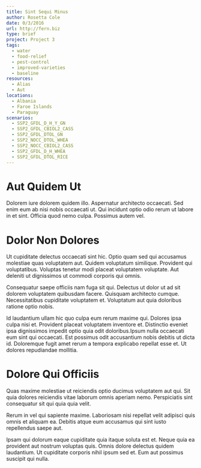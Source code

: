 ```yaml
---
title: Sint Sequi Minus
author: Rosetta Cole
date: 0/3/2016
url: http://fern.biz
type: brief
project: Project 3
tags:
  - water
  - food-relief
  - pest-control
  - improved-varieties
  - baseline
resources:
  - Alias
  - Aut
locations:
  - Albania
  - Faroe Islands
  - Paraguay
scenarios:
  - SSP2_GFDL_D_H_Y_GN
  - SSP2_GFDL_CBIOL2_CASS
  - SSP2_GFDL_DTOL_GN
  - SSP2_NOCC_DTOL_WHEA
  - SSP2_NOCC_CBIOL2_CASS
  - SSP2_GFDL_D_H_WHEA
  - SSP2_GFDL_DTOL_RICE
---
```


# Aut Quidem Ut
Dolorem iure dolorem quidem illo. Aspernatur architecto occaecati. Sed enim eum ab nisi nobis occaecati ut. Qui incidunt optio odio rerum ut labore in et sint. Officia quod nemo culpa. Possimus autem vel.

# Dolor Non Dolores
Ut cupiditate delectus occaecati sint hic. Optio quam sed qui accusamus molestiae quas voluptatem aut. Quidem voluptatum similique. Provident qui voluptatibus. Voluptas tenetur modi placeat voluptatem voluptate. Aut deleniti ut dignissimos ut commodi corporis qui omnis.
 Consequatur saepe officiis nam fuga sit qui. Delectus ut dolor ut ad sit dolorem voluptatem quibusdam facere. Quisquam architecto cumque. Necessitatibus cupiditate voluptatem et. Voluptatum aut quia doloribus ratione optio nobis.
 Id laudantium ullam hic quo culpa eum rerum maxime qui. Dolores ipsa culpa nisi et. Provident placeat voluptatem inventore et. Distinctio eveniet ipsa dignissimos impedit optio quia odit doloribus.Ipsum nulla occaecati eum sint qui occaecati. Est possimus odit accusantium nobis debitis ut dicta id. Doloremque fugit amet rerum a tempora explicabo repellat esse et. Ut dolores repudiandae mollitia.

# Dolore Qui Officiis
Quas maxime molestiae ut reiciendis optio ducimus voluptatem aut qui. Sit quia dolores reiciendis vitae laborum omnis aperiam nemo. Perspiciatis sint consequatur sit qui quia quia velit.
 Rerum in vel qui sapiente maxime. Laboriosam nisi repellat velit adipisci quis omnis et aliquam ea. Debitis atque eum accusamus qui sint iusto repellendus saepe aut.
 Ipsam qui dolorum eaque cupiditate quia itaque soluta est et. Neque quia ea provident aut nostrum voluptas quis. Omnis dolore delectus quidem laudantium. Ut cupiditate corporis nihil ipsum sed et. Eum aut possimus suscipit qui nulla.

